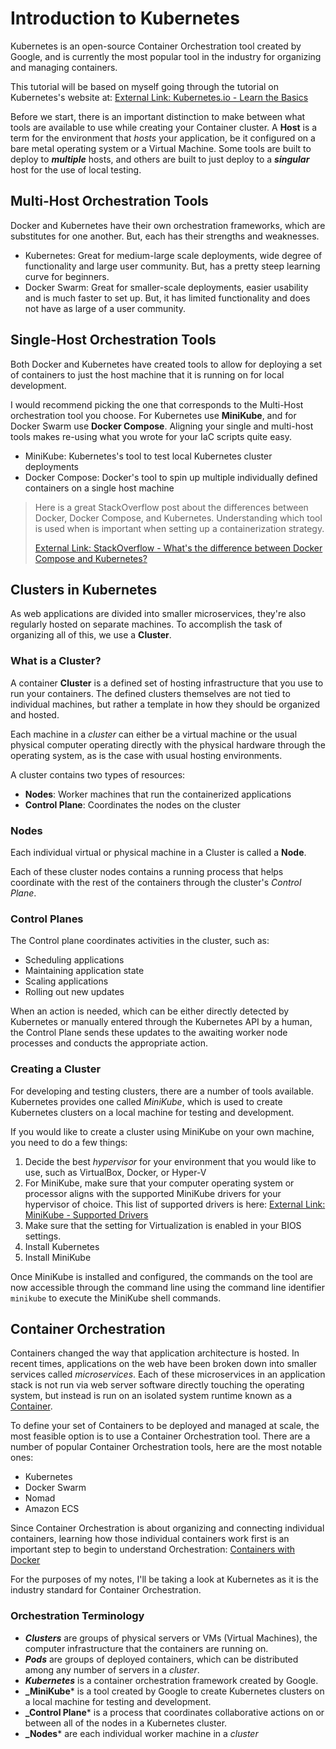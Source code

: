 # Introduction to Kubernetes

Kubernetes is an open-source Container Orchestration tool created by Google, and is currently the most popular tool in the industry for organizing and managing containers.

This tutorial will be based on myself going through the tutorial on Kubernetes's website at: [External Link: Kubernetes.io - Learn the Basics](https://kubernetes.io/docs/tutorials/kubernetes-basics/)

Before we start, there is an important distinction to make between what tools are available to use while creating your Container cluster. A **Host** is a term for the environment that _hosts_ your application, be it configured on a bare metal operating system or a Virtual Machine. Some tools are built to deploy to **_multiple_** hosts, and others are built to just deploy to a **_singular_** host for the use of local testing.

## Multi-Host Orchestration Tools

Docker and Kubernetes have their own orchestration frameworks, which are substitutes for one another. But, each has their strengths and weaknesses.

- Kubernetes: Great for medium-large scale deployments, wide degree of functionality and large user community. But, has a pretty steep learning curve for beginners.
- Docker Swarm: Great for smaller-scale deployments, easier usability and is much faster to set up. But, it has limited functionality and does not have as large of a user community.

## Single-Host Orchestration Tools

Both Docker and Kubernetes have created tools to allow for deploying a set of containers to just the host machine that it is running on for local development.

I would recommend picking the one that corresponds to the Multi-Host orchestration tool you choose. For Kubernetes use **MiniKube**, and for Docker Swarm use **Docker Compose**. Aligning your single and multi-host tools makes re-using what you wrote for your IaC scripts quite easy.

- MiniKube: Kubernetes's tool to test local Kubernetes cluster deployments
- Docker Compose: Docker's tool to spin up multiple individually defined containers on a single host machine

> Here is a great StackOverflow post about the differences between Docker, Docker Compose, and Kubernetes. Understanding which tool is used when is important when setting up a containerization strategy.
>
> [External Link: StackOverflow - What's the difference between Docker Compose and Kubernetes?](https://stackoverflow.com/questions/47536536/whats-the-difference-between-docker-compose-and-kubernetes)

## Clusters in Kubernetes

As web applications are divided into smaller microservices, they're also regularly hosted on separate machines. To accomplish the task of organizing all of this, we use a **Cluster**.

### What is a Cluster?

A container **Cluster** is a defined set of hosting infrastructure that you use to run your containers. The defined clusters themselves are not tied to individual machines, but rather a template in how they should be organized and hosted.

Each machine in a _cluster_ can either be a virtual machine or the usual physical computer operating directly with the physical hardware through the operating system, as is the case with usual hosting environments.

A cluster contains two types of resources:

- **Nodes**: Worker machines that run the containerized applications
- **Control Plane**: Coordinates the nodes on the cluster

### Nodes

Each individual virtual or physical machine in a Cluster is called a **Node**.

Each of these cluster nodes contains a running process that helps coordinate with the rest of the containers through the cluster's _Control Plane_.

### Control Planes

The Control plane coordinates activities in the cluster, such as:

- Scheduling applications
- Maintaining application state
- Scaling applications
- Rolling out new updates

When an action is needed, which can be either directly detected by Kubernetes or manually entered through the Kubernetes API by a human, the Control Plane sends these updates to the awaiting worker node processes and conducts the appropriate action.

### Creating a Cluster

For developing and testing clusters, there are a number of tools available. Kubernetes provides one called _MiniKube_, which is used to create Kubernetes clusters on a local machine for testing and development.

If you would like to create a cluster using MiniKube on your own machine, you need to do a few things:

1. Decide the best _hypervisor_ for your environment that you would like to use, such as VirtualBox, Docker, or Hyper-V
2. For MiniKube, make sure that your computer operating system or processor aligns with the supported MiniKube drivers for your hypervisor of choice. This list of supported drivers is here: [External Link: MiniKube - Supported Drivers](https://minikube.sigs.k8s.io/docs/drivers/)
3. Make sure that the setting for Virtualization is enabled in your BIOS settings.
4. Install Kubernetes
5. Install MiniKube

Once MiniKube is installed and configured, the commands on the tool are now accessible through the command line using the command line identifier ```minikube``` to execute the MiniKube shell commands.

## Container Orchestration

Containers changed the way that application architecture is hosted. In recent times, applications on the web have been broken down into smaller services called _microservices_. Each of these microservices in an application stack is not run via web server software directly touching the operating system, but instead is run on an isolated system runtime known as a [Container](../Containers/Default.md).

To define your set of Containers to be deployed and managed at scale, the most feasible option is to use a Container Orchestration tool. There are a number of popular Container Orchestration tools, here are the most notable ones:

- Kubernetes
- Docker Swarm
- Nomad
- Amazon ECS

Since Container Orchestration is about organizing and connecting individual containers, learning how those individual containers work first is an important step to begin to understand Orchestration: [Containers with Docker](../Containers/Default.md)

For the purposes of my notes, I'll be taking a look at Kubernetes as it is the industry standard for Container Orchestration.

### Orchestration Terminology

- **_Clusters_** are groups of physical servers or VMs (Virtual Machines), the computer infrastructure that the containers are running on.
- **_Pods_** are groups of deployed containers, which can be distributed among any number of servers in a _cluster_.
- **_Kubernetes_** is a container orchestration framework created by Google.
- **_MiniKube*** is a tool created by Google to create Kubernetes clusters on a local machine for testing and development.
- **_Control Plane*** is a process that coordinates collaborative actions on or between all of the nodes in a Kubernetes cluster.
- **_Nodes*** are each individual worker machine in a _cluster_
